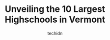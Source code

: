 ---
layout: ampstory
image: https://i0.wp.com/paketmu.com/wp-content/uploads/2023/06/burlington-high-school-0-in-vermont-1686372902.jpeg?resize=640,853
author: techidn
featured: false
description: Explore the diverse Highschool scene in Vermont, home to an incredible selection of 10 establishments catering to every taste. Whether youre in search of iconic favorites or undiscovered tr
title: Unveiling the 10 Largest Highschools in Vermont
cover:
   title: Unveiling the 10 Largest Highschools in Vermont
   subtitle: RICKPATE
   background: https://paketmu.com/wp-content/uploads/2023/06/burlington-high-school-0-in-vermont-1686372902.jpeg

pages: 
 - layout: thirds
   top: <h1>#1 Montpelier High School</h1>
   bottom: "<p>Im a Massachusetts resident, just heard on the news about the Black Lives Matter flag. Good for you!  A courageous decision!!  I hope the faculty and kids involved in </p>"
   background: https://paketmu.com/wp-content/uploads/2023/06/burlington-high-school-1-in-vermont-1686372902.jpeg
   backgroundblur: true
 - layout: thirds
   top: <h1>#2 Champlain Valley Union High School</h1>
   bottom: "<p>The ACCESS classes are EXCELLENT! Both my husband and I have taken some. A great selection in terms of variety and the quality is wonderful. Experts in the field come to </p>"
   background: https://paketmu.com/wp-content/uploads/2023/06/burlington-high-school-2-in-vermont-1686372903.jpeg
   cta:
      link: https://paketmu.com/unveiling-the-10-largest-highschools-in-vermont/
      text: Unveiling the 10 Largest Highschools in Vermont
 - layout: thirds
   top: <h1>#3 Rutland High School</h1>
   bottom: "<p>This is my experience as a family member observing from a distance, as I am not guardian.  As with any school you have the range of teachers.  Some are wonderful, some no</p>"
   background: https://paketmu.com/wp-content/uploads/2023/06/burlington-high-school-3-in-vermont-1686372904.jpeg
   cta:
      link: https://paketmu.com/unveiling-the-10-largest-highschools-in-vermont/
      text: Unveiling the 10 Largest Highschools in Vermont
 - layout: thirds
   top: <h1>#4 Burlington High School</h1>
   bottom: "<p>52 Institute Rd, Burlington, VT 05408, United States</p>"
   background: https://images.unsplash.com/photo-1533998839656-76f5e4b2bccb?ixlib=rb-4.0.3&ixid=MnwxMjA3fDB8MHxwaG90by1wYWdlfHx8fGVufDB8fHx8&auto=format&fit=crop&w=640&h=853&q=80
   cta:
      link: https://paketmu.com/unveiling-the-10-largest-highschools-in-vermont/
      text: Unveiling the 10 Largest Highschools in Vermont
 - layout: thirds
   top: <h1>#5 Essex High School</h1>
   bottom: "<p>2 Educational Dr, Essex Junction, VT 05452, United States</p>"
   background: https://images.unsplash.com/photo-1533735380053-eb8d0759b24a?ixlib=rb-4.0.3&ixid=MnwxMjA3fDB8MHxwaG90by1wYWdlfHx8fGVufDB8fHx8&auto=format&fit=crop&w=640&h=853&q=80
   cta:
      link: https://paketmu.com/unveiling-the-10-largest-highschools-in-vermont/
      text: Unveiling the 10 Largest Highschools in Vermont
 - layout: thirds
   top: <h1>#6 Springfield High School</h1>
   bottom: "<p>303 South St, Springfield, VT 05156, United States</p>"
   background: https://images.unsplash.com/photo-1531169509526-f8f1fdaa4a67?ixlib=rb-4.0.3&ixid=MnwxMjA3fDB8MHxwaG90by1wYWdlfHx8fGVufDB8fHx8&auto=format&fit=crop&w=640&h=853&q=80
   cta:
      link: https://paketmu.com/unveiling-the-10-largest-highschools-in-vermont/
      text: Unveiling the 10 Largest Highschools in Vermont
 - layout: thirds
   top: <h1>#7 South Burlington High School</h1>
   bottom: "<p>550 Dorset St, South Burlington, VT 05403, United States</p>"
   background: https://images.unsplash.com/photo-1496096265110-f83ad7f96608?ixlib=rb-4.0.3&ixid=MnwxMjA3fDB8MHxwaG90by1wYWdlfHx8fGVufDB8fHx8&auto=format&fit=crop&w=640&h=853&q=80
   cta:
      link: https://paketmu.com/unveiling-the-10-largest-highschools-in-vermont/
      text: Unveiling the 10 Largest Highschools in Vermont
 - layout: thirds
   middle: Continue reading...
   background: https://images.unsplash.com/photo-1595364397663-fca4f075d796?ixlib=rb-4.0.3&ixid=MnwxMjA3fDB8MHxwaG90by1wYWdlfHx8fGVufDB8fHx8&auto=format&fit=crop&w=640&h=853&q=80
   cta:
      link: https://paketmu.com/unveiling-the-10-largest-highschools-in-vermont/
      text: Unveiling the 10 Largest Highschools in Vermont
      
---